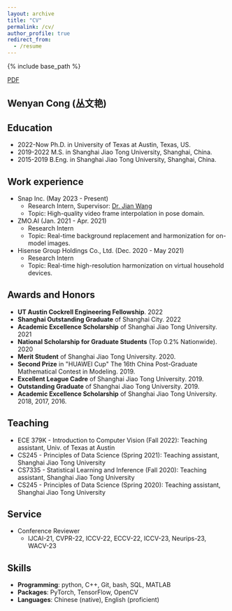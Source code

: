 ```yaml
---
layout: archive
title: "CV"
permalink: /cv/
author_profile: true
redirect_from:
  - /resume
---
```


{% include base_path %}

<a href="../files/congwenyan_cv.pdf" target="_blank">PDF</a>

## Wenyan Cong (丛文艳)


Education
------
* 2022-Now Ph.D. in University of Texas at Austin, Texas, US. 
* 2019-2022 M.S. in Shanghai Jiao Tong University, Shanghai, China. 
* 2015-2019 B.Eng. in Shanghai Jiao Tong University, Shanghai, China.

Work experience
------
* Snap Inc. (May 2023 - Present)
  * Research Intern, Supervisor: [Dr. Jian Wang](https://jianwang-cmu.github.io/)
  * Topic: High-quality video frame interpolation in pose domain.
* ZMO.AI (Jan. 2021 - Apr. 2021)
  * Research Intern
  * Topic: Real-time background replacement and harmonization for on-model images.
* Hisense Group Holdings Co., Ltd. (Dec. 2020 - May 2021)
  * Research Intern
  * Topic: Real-time high-resolution harmonization on virtual household devices.



Awards and Honors
------

* **UT Austin Cockrell Engineering Fellowship**. 2022
* **Shanghai Outstanding Graduate** of Shanghai City. 2022
* **Academic Excellence Scholarship** of Shanghai Jiao Tong University. 2021
* **National Scholarship for Graduate Students** (Top 0.2% Nationwide). 2020
* **Merit Student** of Shanghai Jiao Tong University. 2020.
* **Second Prize** in  "HUAWEI Cup" The 16th China Post-Graduate Mathematical Contest in Modeling. 2019.
* **Excellent League Cadre** of Shanghai Jiao Tong University. 2019.
* **Outstanding Graduate** of Shanghai Jiao Tong University. 2019.
* **Academic Excellence Scholarship** of Shanghai Jiao Tong University. 2018, 2017, 2016.



Teaching
------

* ECE 379K - Introduction to Computer Vision (Fall 2022): Teaching assistant, Univ. of Texas at Austin
* CS245 - Principles of Data Science (Spring 2021): Teaching assistant, Shanghai Jiao Tong University
* CS7335 - Statistical Learning and Inference (Fall 2020): Teaching assistant, Shanghai Jiao Tong University
* CS245 - Principles of Data Science (Spring 2020): Teaching assistant, Shanghai Jiao Tong University

    

Service
------

* Conference Reviewer
  * IJCAI-21, CVPR-22, ICCV-22, ECCV-22, ICCV-23, Neurips-23, WACV-23 


Skills
------

* **Programming**: python, C++, Git, bash, SQL, MATLAB
* **Packages**: PyTorch, TensorFlow, OpenCV
* **Languages**: Chinese (native), English (proficient)